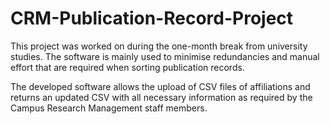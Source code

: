 # CRM-Publication-Record-Project

This project was worked on during the one-month break from university studies. The software is mainly used to minimise redundancies and manual effort that are required when sorting publication records. 


The developed software allows the upload of CSV files of affiliations and returns an updated CSV with all necessary information as required by the Campus Research Management staff members.
